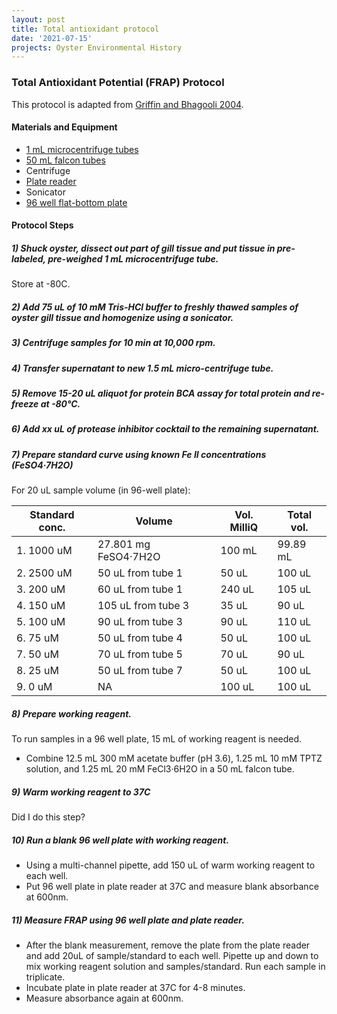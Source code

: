 ```yaml
---
layout: post
title: Total antioxidant protocol
date: '2021-07-15'
projects: Oyster Environmental History  
---
```


### Total Antioxidant Potential (FRAP) Protocol 

This protocol is adapted from [Griffin and Bhagooli 2004](https://www.sciencedirect.com/science/article/pii/S002209810300515X?casa_token=AfLDqurMV9MAAAAA:5JBuNauuMbQJfZTkLZ1HtAsWqqoEBSTz4sp9jG4jPf1bkw_jq65WZ_2NbFe_JlgK44rVrPF2mg). 

#### Materials and Equipment 
- [1 mL microcentrifuge tubes](https://www.thomassci.com/scientific-supplies/1-Ml-Microcentrifuge-Tube)
- [50 mL falcon tubes](https://www.fishersci.com/shop/products/falcon-50ml-conical-centrifuge-tubes-2/p-193321)
- Centrifuge
- [Plate reader](https://www.moleculardevices.com/products/microplate-readers/multi-mode-readers/spectramax-id3-id5-readers#gref)
- Sonicator
- [96 well flat-bottom plate](https://ecatalog.corning.com/life-sciences/b2c/US/en/Microplates/Assay-Microplates/96-Well-Microplates/Corning®-96-well-Clear-Polystyrene-Microplates/p/3370)

#### Protocol Steps 

##### 1) Shuck oyster, dissect out part of gill tissue and put tissue in pre-labeled, pre-weighed 1 mL microcentrifuge tube.

Store at -80C. 

##### 2) Add 75 uL of 10 mM Tris-HCl buffer to freshly thawed samples of oyster gill tissue and homogenize using a sonicator. 

##### 3) Centrifuge samples for 10 min at 10,000 rpm. 

##### 4) Transfer supernatant to new 1.5 mL micro-centrifuge tube.

##### 5) Remove 15-20 uL aliquot for protein BCA assay for total protein and re-freeze at -80°C.

##### 6) Add xx uL of protease inhibitor cocktail to the remaining supernatant. 

##### 7) Prepare standard curve using known Fe II concentrations (FeSO4·7H2O)

For 20 uL sample volume (in 96-well plate): 

| Standard conc.  | Volume | Vol. MilliQ | Total vol.
| ------------- | ------------- | ------------- | ------------- | 
| 1. 1000 uM |	27.801 mg FeSO4·7H2O | 100 mL	| 99.89 mL | 
| 2. 2500 uM | 50 uL from tube 1 | 50 uL | 100 uL | 
| 3. 200 uM | 60 uL from tube 1	| 240 uL | 105 uL | 
| 4. 150 uM	 | 105 uL from tube 3 | 35 uL | 90 uL | 
| 5. 100 uM	| 90 uL from tube 3 | 90 uL | 110 uL | 
| 6. 75 uM | 50 uL from tube 4 | 50 uL | 100 uL | 
| 7. 50 uM	| 70 uL from tube 5| 70 uL | 90 uL | 
| 8. 25 uM | 50 uL from tube 7 | 50 uL | 100 uL | 
| 9.  0 uM | NA	 | 100 uL | 100 uL | 

##### 8) Prepare working reagent.  

To run samples in a 96 well plate, 15 mL of working reagent is needed. 

- Combine 12.5 mL 300 mM acetate buffer (pH 3.6), 1.25 mL 10 mM TPTZ solution, and 1.25 mL 20 mM FeCl3·6H2O in a 50 mL falcon tube. 

##### 9) Warm working reagent to 37C 

Did I do this step?

##### 10) Run a blank 96 well plate with working reagent. 
- Using a multi-channel pipette, add 150 uL of warm working reagent to each well. 
- Put 96 well plate in plate reader at 37C and measure blank absorbance at 600nm. 

##### 11) Measure FRAP using 96 well plate and plate reader. 

- After the blank measurement, remove the plate from the plate reader and add 20uL of sample/standard to each well. Pipette up and down to mix working reagent solution and samples/standard. Run each sample in triplicate.
- Incubate plate in plate reader at 37C for 4-8 minutes. 
- Measure absorbance again at 600nm. 



